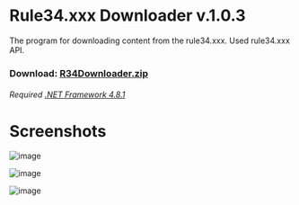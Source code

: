 # Rule34.xxx Downloader v.1.0.3

The program for downloading content from the rule34.xxx. Used rule34.xxx API.

### Download: [R34Downloader.zip](https://github.com/DaxEleven/Rule34.xxx-Downloader/releases/download/1.0.3/R34Downloader.zip)

###### Required [.NET Framework 4.8.1](https://dotnet.microsoft.com/en-us/download/dotnet-framework/net481)

# Screenshots

![image](https://user-images.githubusercontent.com/37029321/222939955-e7748d9b-54d4-445a-bb97-e71a4830ba14.png)

![image](https://user-images.githubusercontent.com/37029321/222939967-58c1db98-20ce-4e23-9e40-b6dac12adebd.png)

![image](https://user-images.githubusercontent.com/37029321/222939972-b6b35d19-9e95-4564-9162-d2ebb46c69d6.png)
